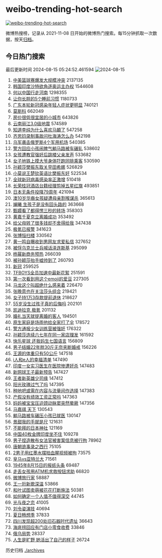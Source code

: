 # weibo-trending-hot-search

[![weibo-trending-hot-search](https://github.com/ameizi/weibo-trending-hot-search/actions/workflows/ci.yml/badge.svg)](https://github.com/ameizi/weibo-trending-hot-search/actions/workflows/ci.yml)

微博热搜榜，记录从 2021-11-08 日开始的微博热门搜索。每15分钟抓取一次数据，按天[归档](./archives)。

## 今日热门搜索

<!-- BEGIN --> 
最后更新时间 2024-08-15 05:24:52.461594 
![2024-08-15](https://imgs-storage.s3.us-east-005.backblazeb2.com/20240815/2024-08-15.png?versionId=4_z8fbbed132d73df8689c40f13_f101b531689ec7cc3_d20240814_m212452_c005_v0501022_t0043_u01723670692415) 
1. [中美篮球赛爆发大规模冲突](https://s.weibo.com/weibo?q=%23%E4%B8%AD%E7%BE%8E%E7%AF%AE%E7%90%83%E8%B5%9B%E7%88%86%E5%8F%91%E5%A4%A7%E8%A7%84%E6%A8%A1%E5%86%B2%E7%AA%81%23&t=31&band_rank=1&Refer=top) 2137135
1. [韩国印度沙特欲角逐奥运主办权](https://s.weibo.com/weibo?q=%23%E9%9F%A9%E5%9B%BD%E5%8D%B0%E5%BA%A6%E6%B2%99%E7%89%B9%E6%AC%B2%E8%A7%92%E9%80%90%E5%A5%A5%E8%BF%90%E4%B8%BB%E5%8A%9E%E6%9D%83%23&t=31&band_rank=2&Refer=top) 1544608
1. [何以中国行走河南](https://s.weibo.com/weibo?q=%23%E4%BD%95%E4%BB%A5%E4%B8%AD%E5%9B%BD%E8%A1%8C%E8%B5%B0%E6%B2%B3%E5%8D%97%23&t=31&band_rank=3&Refer=top) 1298355
1. [让你长胖的5个睡前习惯](https://s.weibo.com/weibo?q=%23%E8%AE%A9%E4%BD%A0%E9%95%BF%E8%83%96%E7%9A%845%E4%B8%AA%E7%9D%A1%E5%89%8D%E4%B9%A0%E6%83%AF%23&t=31&band_rank=4&Refer=top) 1180733
1. [广东本轮新冠感染年轻人症状更明显](https://s.weibo.com/weibo?q=%23%E5%B9%BF%E4%B8%9C%E6%9C%AC%E8%BD%AE%E6%96%B0%E5%86%A0%E6%84%9F%E6%9F%93%E5%B9%B4%E8%BD%BB%E4%BA%BA%E7%97%87%E7%8A%B6%E6%9B%B4%E6%98%8E%E6%98%BE%23&t=31&band_rank=26&Refer=top) 740121
1. [莫斯科](https://s.weibo.com/weibo?q=%E8%8E%AB%E6%96%AF%E7%A7%91&t=31&band_rank=5&Refer=top) 662049
1. [房价很低很宜居的小城市](https://s.weibo.com/weibo?q=%E6%88%BF%E4%BB%B7%E5%BE%88%E4%BD%8E%E5%BE%88%E5%AE%9C%E5%B1%85%E7%9A%84%E5%B0%8F%E5%9F%8E%E5%B8%82&t=31&band_rank=15&Refer=top) 643826
1. [云南丽江3.0级地震](https://s.weibo.com/weibo?q=%23%E4%BA%91%E5%8D%97%E4%B8%BD%E6%B1%9F3.0%E7%BA%A7%E5%9C%B0%E9%9C%87%23&t=31&band_rank=6&Refer=top) 574589
1. [知道李纯为什么喜欢马頔了](https://s.weibo.com/weibo?q=%E7%9F%A5%E9%81%93%E6%9D%8E%E7%BA%AF%E4%B8%BA%E4%BB%80%E4%B9%88%E5%96%9C%E6%AC%A2%E9%A9%AC%E9%A0%94%E4%BA%86&t=31&band_rank=7&Refer=top) 547258
1. [齐思钧录制事故问杜海涛怎么办](https://s.weibo.com/weibo?q=%23%E9%BD%90%E6%80%9D%E9%92%A7%E5%BD%95%E5%88%B6%E4%BA%8B%E6%95%85%E9%97%AE%E6%9D%9C%E6%B5%B7%E6%B6%9B%E6%80%8E%E4%B9%88%E5%8A%9E%23&t=31&band_rank=8&Refer=top) 542198
1. [乌军袭击俄罗斯4个军用机场](https://s.weibo.com/weibo?q=%23%E4%B9%8C%E5%86%9B%E8%A2%AD%E5%87%BB%E4%BF%84%E7%BD%97%E6%96%AF4%E4%B8%AA%E5%86%9B%E7%94%A8%E6%9C%BA%E5%9C%BA%23&t=31&band_rank=9&Refer=top) 540385
1. [警方回应小孩闹脾气躺马路被车碾轧](https://s.weibo.com/weibo?q=%23%E8%AD%A6%E6%96%B9%E5%9B%9E%E5%BA%94%E5%B0%8F%E5%AD%A9%E9%97%B9%E8%84%BE%E6%B0%94%E8%BA%BA%E9%A9%AC%E8%B7%AF%E8%A2%AB%E8%BD%A6%E7%A2%BE%E8%BD%A7%23&t=31&band_rank=10&Refer=top) 538602
1. [女孩遭教官强奸后跳楼父亲发声](https://s.weibo.com/weibo?q=%23%E5%A5%B3%E5%AD%A9%E9%81%AD%E6%95%99%E5%AE%98%E5%BC%BA%E5%A5%B8%E5%90%8E%E8%B7%B3%E6%A5%BC%E7%88%B6%E4%BA%B2%E5%8F%91%E5%A3%B0%23&t=31&band_rank=11&Refer=top) 533682
1. [女子地铁上摸大爷身体吓跑同排乘客](https://s.weibo.com/weibo?q=%23%E5%A5%B3%E5%AD%90%E5%9C%B0%E9%93%81%E4%B8%8A%E6%91%B8%E5%A4%A7%E7%88%B7%E8%BA%AB%E4%BD%93%E5%90%93%E8%B7%91%E5%90%8C%E6%8E%92%E4%B9%98%E5%AE%A2%23&t=31&band_rank=12&Refer=top) 530590
1. [孙颖莎樊振东取关早田希娜](https://s.weibo.com/weibo?q=%23%E5%AD%99%E9%A2%96%E8%8E%8E%E6%A8%8A%E6%8C%AF%E4%B8%9C%E5%8F%96%E5%85%B3%E6%97%A9%E7%94%B0%E5%B8%8C%E5%A8%9C%23&t=31&band_rank=13&Refer=top) 526829
1. [小莫说王楚钦英语比樊振东好](https://s.weibo.com/weibo?q=%23%E5%B0%8F%E8%8E%AB%E8%AF%B4%E7%8E%8B%E6%A5%9A%E9%92%A6%E8%8B%B1%E8%AF%AD%E6%AF%94%E6%A8%8A%E6%8C%AF%E4%B8%9C%E5%A5%BD%23&t=31&band_rank=14&Refer=top) 522534
1. [全球新冠病毒感染率正激增](https://s.weibo.com/weibo?q=%23%E5%85%A8%E7%90%83%E6%96%B0%E5%86%A0%E7%97%85%E6%AF%92%E6%84%9F%E6%9F%93%E7%8E%87%E6%AD%A3%E6%BF%80%E5%A2%9E%23&t=31&band_rank=32&Refer=top) 510418
1. [长荣桂冠酒店台籍经理剪掉五星红旗](https://s.weibo.com/weibo?q=%23%E9%95%BF%E8%8D%A3%E6%A1%82%E5%86%A0%E9%85%92%E5%BA%97%E5%8F%B0%E7%B1%8D%E7%BB%8F%E7%90%86%E5%89%AA%E6%8E%89%E4%BA%94%E6%98%9F%E7%BA%A2%E6%97%97%23&t=31&band_rank=16&Refer=top) 493851
1. [日本无条件投降79周年](https://s.weibo.com/weibo?q=%23%E6%97%A5%E6%9C%AC%E6%97%A0%E6%9D%A1%E4%BB%B6%E6%8A%95%E9%99%8D79%E5%91%A8%E5%B9%B4%23&t=31&band_rank=37&Refer=top) 421094
1. [澳10岁华裔女孩疑遭母亲割喉谋杀](https://s.weibo.com/weibo?q=%23%E6%BE%B310%E5%B2%81%E5%8D%8E%E8%A3%94%E5%A5%B3%E5%AD%A9%E7%96%91%E9%81%AD%E6%AF%8D%E4%BA%B2%E5%89%B2%E5%96%89%E8%B0%8B%E6%9D%80%23&t=31&band_rank=17&Refer=top) 365613
1. [斓曦 生孩子是没有回头路的](https://s.weibo.com/weibo?q=%E6%96%93%E6%9B%A6%20%E7%94%9F%E5%AD%A9%E5%AD%90%E6%98%AF%E6%B2%A1%E6%9C%89%E5%9B%9E%E5%A4%B4%E8%B7%AF%E7%9A%84&t=31&band_rank=18&Refer=top) 363668
1. [甄嬛看了都得愣三秒的转场](https://s.weibo.com/weibo?q=%E7%94%84%E5%AC%9B%E7%9C%8B%E4%BA%86%E9%83%BD%E5%BE%97%E6%84%A3%E4%B8%89%E7%A7%92%E7%9A%84%E8%BD%AC%E5%9C%BA&t=31&band_rank=19&Refer=top) 358303
1. [黄嘉千夏克立离婚成功](https://s.weibo.com/weibo?q=%23%E9%BB%84%E5%98%89%E5%8D%83%E5%A4%8F%E5%85%8B%E7%AB%8B%E7%A6%BB%E5%A9%9A%E6%88%90%E5%8A%9F%23&t=31&band_rank=20&Refer=top) 353492
1. [给父母转了很多钱却不舍得给我](https://s.weibo.com/weibo?q=%23%E7%BB%99%E7%88%B6%E6%AF%8D%E8%BD%AC%E4%BA%86%E5%BE%88%E5%A4%9A%E9%92%B1%E5%8D%B4%E4%B8%8D%E8%88%8D%E5%BE%97%E7%BB%99%E6%88%91%23&t=31&band_rank=21&Refer=top) 347438
1. [极氪已报警](https://s.weibo.com/weibo?q=%23%E6%9E%81%E6%B0%AA%E5%B7%B2%E6%8A%A5%E8%AD%A6%23&t=31&band_rank=22&Refer=top) 341623
1. [张博恒扫楼](https://s.weibo.com/weibo?q=%23%E5%BC%A0%E5%8D%9A%E6%81%92%E6%89%AB%E6%A5%BC%23&t=31&band_rank=23&Refer=top) 330562
1. [黄一鸣自曝收到男网友求爱私信](https://s.weibo.com/weibo?q=%23%E9%BB%84%E4%B8%80%E9%B8%A3%E8%87%AA%E6%9B%9D%E6%94%B6%E5%88%B0%E7%94%B7%E7%BD%91%E5%8F%8B%E6%B1%82%E7%88%B1%E7%A7%81%E4%BF%A1%23&t=31&band_rank=24&Refer=top) 327652
1. [被俘乌克兰士兵喊话泽连斯基](https://s.weibo.com/weibo?q=%23%E8%A2%AB%E4%BF%98%E4%B9%8C%E5%85%8B%E5%85%B0%E5%A3%AB%E5%85%B5%E5%96%8A%E8%AF%9D%E6%B3%BD%E8%BF%9E%E6%96%AF%E5%9F%BA%23&t=31&band_rank=25&Refer=top) 295099
1. [杨幂新商务预热](https://s.weibo.com/weibo?q=%23%E6%9D%A8%E5%B9%82%E6%96%B0%E5%95%86%E5%8A%A1%E9%A2%84%E7%83%AD%23&t=31&band_rank=47&Refer=top) 266039
1. [被孙颖莎抬手嘘帅到了](https://s.weibo.com/weibo?q=%23%E8%A2%AB%E5%AD%99%E9%A2%96%E8%8E%8E%E6%8A%AC%E6%89%8B%E5%98%98%E5%B8%85%E5%88%B0%E4%BA%86%23&t=31&band_rank=29&Refer=top) 260793
1. [新冠](https://s.weibo.com/weibo?q=%E6%96%B0%E5%86%A0&t=31&band_rank=41&Refer=top) 259525
1. [TFBOYS全员加速中最新花絮](https://s.weibo.com/weibo?q=TFBOYS%E5%85%A8%E5%91%98%E5%8A%A0%E9%80%9F%E4%B8%AD%E6%9C%80%E6%96%B0%E8%8A%B1%E7%B5%AE&t=31&band_rank=26&Refer=top) 251591
1. [第一次看到用这个emoji的爱豆](https://s.weibo.com/weibo?q=%E7%AC%AC%E4%B8%80%E6%AC%A1%E7%9C%8B%E5%88%B0%E7%94%A8%E8%BF%99%E4%B8%AAemoji%E7%9A%84%E7%88%B1%E8%B1%86&t=31&band_rank=27&Refer=top) 227305
1. [马龙这个叫超绝什么感来着](https://s.weibo.com/weibo?q=%E9%A9%AC%E9%BE%99%E8%BF%99%E4%B8%AA%E5%8F%AB%E8%B6%85%E7%BB%9D%E4%BB%80%E4%B9%88%E6%84%9F%E6%9D%A5%E7%9D%80&t=31&band_rank=28&Refer=top) 226470
1. [张晚意也在关注莎头组合](https://s.weibo.com/weibo?q=%23%E5%BC%A0%E6%99%9A%E6%84%8F%E4%B9%9F%E5%9C%A8%E5%85%B3%E6%B3%A8%E8%8E%8E%E5%A4%B4%E7%BB%84%E5%90%88%23&t=31&band_rank=30&Refer=top) 219421
1. [女子持1万3存款提前退休](https://s.weibo.com/weibo?q=%23%E5%A5%B3%E5%AD%90%E6%8C%811%E4%B8%873%E5%AD%98%E6%AC%BE%E6%8F%90%E5%89%8D%E9%80%80%E4%BC%91%23&t=31&band_rank=31&Refer=top) 218627
1. [55岁没生过孩子真的后悔吗](https://s.weibo.com/weibo?q=55%E5%B2%81%E6%B2%A1%E7%94%9F%E8%BF%87%E5%AD%A9%E5%AD%90%E7%9C%9F%E7%9A%84%E5%90%8E%E6%82%94%E5%90%97&t=31&band_rank=32&Refer=top) 202101
1. [凯迪拉克 极氪](https://s.weibo.com/weibo?q=%E5%87%AF%E8%BF%AA%E6%8B%89%E5%85%8B%20%E6%9E%81%E6%B0%AA&t=31&band_rank=33&Refer=top) 201132
1. [婚礼当天就提离婚的客人](https://s.weibo.com/weibo?q=%E5%A9%9A%E7%A4%BC%E5%BD%93%E5%A4%A9%E5%B0%B1%E6%8F%90%E7%A6%BB%E5%A9%9A%E7%9A%84%E5%AE%A2%E4%BA%BA&t=31&band_rank=34&Refer=top) 194501
1. [原生家庭是场雨他给全家打了伞](https://s.weibo.com/weibo?q=%E5%8E%9F%E7%94%9F%E5%AE%B6%E5%BA%AD%E6%98%AF%E5%9C%BA%E9%9B%A8%E4%BB%96%E7%BB%99%E5%85%A8%E5%AE%B6%E6%89%93%E4%BA%86%E4%BC%9E&t=31&band_rank=35&Refer=top) 178572
1. [警方通报少女训练营被强奸](https://s.weibo.com/weibo?q=%23%E8%AD%A6%E6%96%B9%E9%80%9A%E6%8A%A5%E5%B0%91%E5%A5%B3%E8%AE%AD%E7%BB%83%E8%90%A5%E8%A2%AB%E5%BC%BA%E5%A5%B8%23&t=31&band_rank=36&Refer=top) 176322
1. [孙颖莎连续六七年在同一家店理发](https://s.weibo.com/weibo?q=%23%E5%AD%99%E9%A2%96%E8%8E%8E%E8%BF%9E%E7%BB%AD%E5%85%AD%E4%B8%83%E5%B9%B4%E5%9C%A8%E5%90%8C%E4%B8%80%E5%AE%B6%E5%BA%97%E7%90%86%E5%8F%91%23&t=31&band_rank=38&Refer=top) 161592
1. [快乐星球 还我妈生七国语言](https://s.weibo.com/weibo?q=%E5%BF%AB%E4%B9%90%E6%98%9F%E7%90%83%20%E8%BF%98%E6%88%91%E5%A6%88%E7%94%9F%E4%B8%83%E5%9B%BD%E8%AF%AD%E8%A8%80&t=31&band_rank=28&Refer=top) 156809
1. [男子结婚22年胖30斤无奈夹断婚戒](https://s.weibo.com/weibo?q=%23%E7%94%B7%E5%AD%90%E7%BB%93%E5%A9%9A22%E5%B9%B4%E8%83%9630%E6%96%A4%E6%97%A0%E5%A5%88%E5%A4%B9%E6%96%AD%E5%A9%9A%E6%88%92%23&t=31&band_rank=39&Refer=top) 156226
1. [王源的体重只有50公斤](https://s.weibo.com/weibo?q=%E7%8E%8B%E6%BA%90%E7%9A%84%E4%BD%93%E9%87%8D%E5%8F%AA%E6%9C%8950%E5%85%AC%E6%96%A4&t=31&band_rank=41&Refer=top) 147518
1. [i人和e人的幸福清单](https://s.weibo.com/weibo?q=%23i%E4%BA%BA%E5%92%8Ce%E4%BA%BA%E7%9A%84%E5%B9%B8%E7%A6%8F%E6%B8%85%E5%8D%95%23&t=31&band_rank=40&Refer=top) 147490
1. [印度一女实习医生在医院惨遭奸杀](https://s.weibo.com/weibo?q=%23%E5%8D%B0%E5%BA%A6%E4%B8%80%E5%A5%B3%E5%AE%9E%E4%B9%A0%E5%8C%BB%E7%94%9F%E5%9C%A8%E5%8C%BB%E9%99%A2%E6%83%A8%E9%81%AD%E5%A5%B8%E6%9D%80%23&t=31&band_rank=43&Refer=top) 147483
1. [新网球王子最新预告](https://s.weibo.com/weibo?q=%E6%96%B0%E7%BD%91%E7%90%83%E7%8E%8B%E5%AD%90%E6%9C%80%E6%96%B0%E9%A2%84%E5%91%8A&t=31&band_rank=42&Refer=top) 147427
1. [王者新英雄少司缘](https://s.weibo.com/weibo?q=%23%E7%8E%8B%E8%80%85%E6%96%B0%E8%8B%B1%E9%9B%84%E5%B0%91%E5%8F%B8%E7%BC%98%23&t=31&band_rank=46&Refer=top) 147412
1. [阳光玫瑰过气了吗](https://s.weibo.com/weibo?q=%23%E9%98%B3%E5%85%89%E7%8E%AB%E7%91%B0%E8%BF%87%E6%B0%94%E4%BA%86%E5%90%97%23&t=31&band_rank=46&Refer=top) 147395
1. [种地吧或需在内容与流量间作选择](https://s.weibo.com/weibo?q=%23%E7%A7%8D%E5%9C%B0%E5%90%A7%E6%88%96%E9%9C%80%E5%9C%A8%E5%86%85%E5%AE%B9%E4%B8%8E%E6%B5%81%E9%87%8F%E9%97%B4%E4%BD%9C%E9%80%89%E6%8B%A9%23&t=31&band_rank=48&Refer=top) 147383
1. [产假没有绩效工资正常吗](https://s.weibo.com/weibo?q=%23%E4%BA%A7%E5%81%87%E6%B2%A1%E6%9C%89%E7%BB%A9%E6%95%88%E5%B7%A5%E8%B5%84%E6%AD%A3%E5%B8%B8%E5%90%97%23&t=31&band_rank=45&Refer=top) 147363
1. [妈妈被宝宝压迫颈动脉窦突然晕厥](https://s.weibo.com/weibo?q=%23%E5%A6%88%E5%A6%88%E8%A2%AB%E5%AE%9D%E5%AE%9D%E5%8E%8B%E8%BF%AB%E9%A2%88%E5%8A%A8%E8%84%89%E7%AA%A6%E7%AA%81%E7%84%B6%E6%99%95%E5%8E%A5%23&t=31&band_rank=50&Refer=top) 147356
1. [马嘉祺 天下](https://s.weibo.com/weibo?q=%E9%A9%AC%E5%98%89%E7%A5%BA%20%E5%A4%A9%E4%B8%8B&t=31&band_rank=44&Refer=top) 130543
1. [躺马路被车碾压小孩已就医](https://s.weibo.com/weibo?q=%23%E8%BA%BA%E9%A9%AC%E8%B7%AF%E8%A2%AB%E8%BD%A6%E7%A2%BE%E5%8E%8B%E5%B0%8F%E5%AD%A9%E5%B7%B2%E5%B0%B1%E5%8C%BB%23&t=31&band_rank=40&Refer=top) 130147
1. [景甜我的手就是尺](https://s.weibo.com/weibo?q=%E6%99%AF%E7%94%9C%E6%88%91%E7%9A%84%E6%89%8B%E5%B0%B1%E6%98%AF%E5%B0%BA&t=31&band_rank=49&Refer=top) 121631
1. [不能拜的日本神社](https://s.weibo.com/weibo?q=%23%E4%B8%8D%E8%83%BD%E6%8B%9C%E7%9A%84%E6%97%A5%E6%9C%AC%E7%A5%9E%E7%A4%BE%23&t=31&band_rank=44&Refer=top) 121169
1. [中国40枚金牌印度坐不住](https://s.weibo.com/weibo?q=%23%E4%B8%AD%E5%9B%BD40%E6%9E%9A%E9%87%91%E7%89%8C%E5%8D%B0%E5%BA%A6%E5%9D%90%E4%B8%8D%E4%BD%8F%23&t=31&band_rank=49&Refer=top) 109278
1. [男子捏造散布女法官被害案信息被行拘](https://s.weibo.com/weibo?q=%23%E7%94%B7%E5%AD%90%E6%8D%8F%E9%80%A0%E6%95%A3%E5%B8%83%E5%A5%B3%E6%B3%95%E5%AE%98%E8%A2%AB%E5%AE%B3%E6%A1%88%E4%BF%A1%E6%81%AF%E8%A2%AB%E8%A1%8C%E6%8B%98%23&t=31&band_rank=14&Refer=top) 78962
1. [唐朝诡事录之西行](https://s.weibo.com/weibo?q=%E5%94%90%E6%9C%9D%E8%AF%A1%E4%BA%8B%E5%BD%95%E4%B9%8B%E8%A5%BF%E8%A1%8C&t=31&band_rank=20&Refer=top) 75105
1. [2男子用红墨水摆拍血腥视频被拘](https://s.weibo.com/weibo?q=%232%E7%94%B7%E5%AD%90%E7%94%A8%E7%BA%A2%E5%A2%A8%E6%B0%B4%E6%91%86%E6%8B%8D%E8%A1%80%E8%85%A5%E8%A7%86%E9%A2%91%E8%A2%AB%E6%8B%98%23&t=31&band_rank=50&Refer=top) 73575
1. [皇马vs亚特兰大](https://s.weibo.com/weibo?q=%23%E7%9A%87%E9%A9%ACvs%E4%BA%9A%E7%89%B9%E5%85%B0%E5%A4%A7%23&t=31&band_rank=27&Refer=top) 71561
1. [1945年8月15日的报纸头条](https://s.weibo.com/weibo?q=%231945%E5%B9%B48%E6%9C%8815%E6%97%A5%E7%9A%84%E6%8A%A5%E7%BA%B8%E5%A4%B4%E6%9D%A1%23&t=31&band_rank=40&Refer=top) 69487
1. [走丢女孩用ATM机求救按钮求助](https://s.weibo.com/weibo?q=%23%E8%B5%B0%E4%B8%A2%E5%A5%B3%E5%AD%A9%E7%94%A8ATM%E6%9C%BA%E6%B1%82%E6%95%91%E6%8C%89%E9%92%AE%E6%B1%82%E5%8A%A9%23&t=31&band_rank=10&Refer=top) 66820
1. [微博旅行家](https://s.weibo.com/weibo?q=%E5%BE%AE%E5%8D%9A%E6%97%85%E8%A1%8C%E5%AE%B6&t=31&band_rank=47&Refer=top) 58887
1. [王一珩新歌深温](https://s.weibo.com/weibo?q=%23%E7%8E%8B%E4%B8%80%E7%8F%A9%E6%96%B0%E6%AD%8C%E6%B7%B1%E6%B8%A9%23&t=31&band_rank=50&Refer=top) 53866
1. [和叶试图卖萌被花花打断施法](https://s.weibo.com/weibo?q=%23%E5%92%8C%E5%8F%B6%E8%AF%95%E5%9B%BE%E5%8D%96%E8%90%8C%E8%A2%AB%E8%8A%B1%E8%8A%B1%E6%89%93%E6%96%AD%E6%96%BD%E6%B3%95%23&t=31&band_rank=20&Refer=top) 50381
1. [如何确定一个人值不值得深交](https://s.weibo.com/weibo?q=%23%E5%A6%82%E4%BD%95%E7%A1%AE%E5%AE%9A%E4%B8%80%E4%B8%AA%E4%BA%BA%E5%80%BC%E4%B8%8D%E5%80%BC%E5%BE%97%E6%B7%B1%E4%BA%A4%23&t=31&band_rank=49&Refer=top) 44745
1. [光与夜之恋](https://s.weibo.com/weibo?q=%23%E5%85%89%E4%B8%8E%E5%A4%9C%E4%B9%8B%E6%81%8B%23&t=31&band_rank=50&Refer=top) 41005
1. [刘令姿演技](https://s.weibo.com/weibo?q=%23%E5%88%98%E4%BB%A4%E5%A7%BF%E6%BC%94%E6%8A%80%23&t=31&band_rank=35&Refer=top) 40694
1. [夏日畅想季](https://s.weibo.com/weibo?q=%E5%A4%8F%E6%97%A5%E7%95%85%E6%83%B3%E5%AD%A3&t=31&band_rank=48&Refer=top) 37833
1. [四川发现超200处旧石器时代遗址](https://s.weibo.com/weibo?q=%23%E5%9B%9B%E5%B7%9D%E5%8F%91%E7%8E%B0%E8%B6%85200%E5%A4%84%E6%97%A7%E7%9F%B3%E5%99%A8%E6%97%B6%E4%BB%A3%E9%81%97%E5%9D%80%23&t=31&band_rank=31&Refer=top) 36643
1. [海底捞回应有门店小零食收费](https://s.weibo.com/weibo?q=%23%E6%B5%B7%E5%BA%95%E6%8D%9E%E5%9B%9E%E5%BA%94%E6%9C%89%E9%97%A8%E5%BA%97%E5%B0%8F%E9%9B%B6%E9%A3%9F%E6%94%B6%E8%B4%B9%23&t=31&band_rank=39&Refer=top) 33846
1. [俄乌局势](https://s.weibo.com/weibo?q=%23%E4%BF%84%E4%B9%8C%E5%B1%80%E5%8A%BF%23&t=31&band_rank=40&Refer=top) 28337
1. [人生是旷野 她活出了自己的样子](https://s.weibo.com/weibo?q=%E4%BA%BA%E7%94%9F%E6%98%AF%E6%97%B7%E9%87%8E%20%E5%A5%B9%E6%B4%BB%E5%87%BA%E4%BA%86%E8%87%AA%E5%B7%B1%E7%9A%84%E6%A0%B7%E5%AD%90&t=31&band_rank=50&Refer=top) 26724
<!-- END -->

历史归档 [./archives](./archives)

